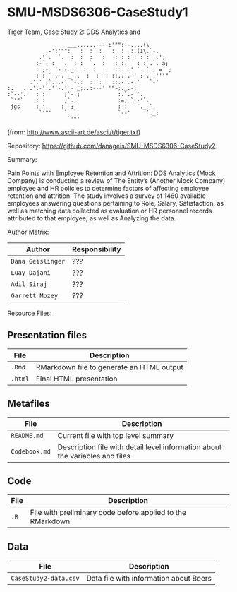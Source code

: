 # SMU-MSDS6306-CaseStudy1
Tiger Team, Case Study 2: DDS Analytics and 


                       ___......----:'"":--....(\
                .-':'"":   :  :  :   :  :  :.(1\.`-.
              .'`.  `.  :  :  :   :   : : : : : :  .';
             :-`. :   .  : :  `.  :   : :.   : :`.`. a;
             : ;-. `-.-._.  :  :   :  ::. .' `. `., =  ;
             :-:.` .-. _-.,  :  :  : ::,.'.-' ;-. ,'''"
           .'.' ;`. .-' `-.:  :  : : :;.-'.-.'   `-'
    :.   .'.'.-' .'`-.' -._;..:---'''"~;._.-;
    :`--'.'  : :'     ;`-.;            :.`.-'`.
     `'"`    : :      ;`.;             :=; `.-'`.
     jgs     : '.    :  ;              :-:   `._-`.
              `'"'    `. `.            `--'     `._;
                       `'"' 

(from: http://www.ascii-art.de/ascii/t/tiger.txt)
                  
Repository: https://github.com/danageis/SMU-MSDS6306-CaseStudy2

Summary:

Pain Points with Employee Retention and Attrition:
DDS Analytics (Mock Company) is conducting a review of The Entity’s (Another Mock Company) employee and HR policies to determine factors of affecting employee retention and attrition.
The study involves a survey of 1460 available employees answering questions pertaining to Role, Salary, Satisfaction, as well as matching data collected as evaluation or HR personnel records attributed to that employee; as well as Analyzing the data.

Author Matrix:

Author | Responsibility
---|---------
`Dana Geislinger` | ???
`Luay Dajani` | ???
`Adil Siraj` | ???
`Garrett Mozey` | ???

Resource Files:

## Presentation files
File | Description
---|---------
`.Rmd` | RMarkdown file to generate an HTML output
`.html` | Final HTML presentation

## Metafiles
File | Description
---|---------
`README.md` | Current file with top level summary
`Codebook.md` | Description file with detail level information about the variables and files

## Code

File | Description
---|---------
`.R` | File with preliminary code before applied to the RMarkdown

## Data

File | Description
---|---------
`CaseStudy2-data.csv` | Data file with information about Beers